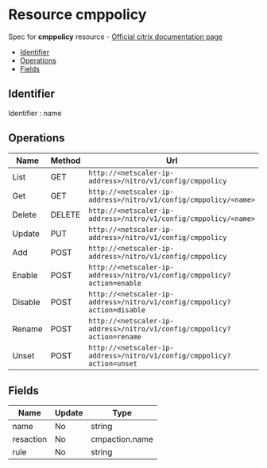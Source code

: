 # Resource cmppolicy

Spec for **cmppolicy** resource - [Official citrix documentation page](https://developer-docs.citrix.com/projects/netscaler-nitro-api/en/12.0/configuration/compression/cmppolicy/cmppolicy/)

- [Identifier](#identifier)
- [Operations](#operations)
- [Fields](#fields)

## Identifier

Identifier : name

## Operations

| Name | Method | Url |
|----|----|----|
| List | GET | `http://<netscaler-ip-address>/nitro/v1/config/cmppolicy` |
| Get | GET | `http://<netscaler-ip-address>/nitro/v1/config/cmppolicy/<name>` |
| Delete | DELETE | `http://<netscaler-ip-address>/nitro/v1/config/cmppolicy/<name>` |
| Update | PUT | `http://<netscaler-ip-address>/nitro/v1/config/cmppolicy` |
| Add | POST | `http://<netscaler-ip-address>/nitro/v1/config/cmppolicy` |
| Enable | POST | `http://<netscaler-ip-address>/nitro/v1/config/cmppolicy?action=enable` |
| Disable | POST | `http://<netscaler-ip-address>/nitro/v1/config/cmppolicy?action=disable` |
| Rename | POST | `http://<netscaler-ip-address>/nitro/v1/config/cmppolicy?action=rename` |
| Unset | POST | `http://<netscaler-ip-address>/nitro/v1/config/cmppolicy?action=unset` |

## Fields

| Name | Update | Type |
|----|----|----|
| name | No | string |
| resaction | No | cmpaction.name |
| rule | No | string |

